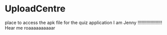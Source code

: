 # UploadCentre
place to access the apk file for the quiz application
 I am Jenny !!!!!!!!!!!!!!!!!!! Hear me roaaaaaaaaaar

